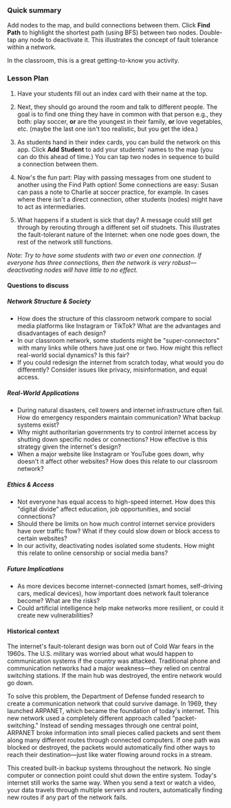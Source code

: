 ### **Quick summary**
Add nodes to the map, and build connections between them. Click **Find Path** to highlight the shortest path (using BFS) between two nodes. Double-tap any node to deactivate it. This illustrates the concept of fault tolerance within a network.

In the classroom, this is a great getting-to-know you activity.

### Lesson Plan
1. Have your students fill out an index card with their name at the top.

2. Next, they should go around the room and talk to different people. The goal is to find one thing they have in common with that person e.g., they both: play soccer, **or** are the youngest in their family, **or** love vegetables, etc. (maybe the last one isn't too realistic, but you get the idea.)

3. As students hand in their index cards, you can build the network on this app. Click **Add Student** to add your students' names to the map (you can do this ahead of time.) You can tap two nodes in sequence to build a connection between them.

4. Now's the fun part: Play with passing messages from one student to another using the Find Path option! Some connections are easy: Susan can pass a note to Charlie at soccer practice, for example. In cases where there isn't a direct connection, other students (nodes) might have to act as intermediaries.

5. What happens if a student is sick that day? A message could still get through by rerouting through a different set oif studnets. This illustrates the fault-tolerant nature of the Internet: when one node goes down, the rest of the network still functions.

*Note: Try to have some students with two or even one connection. If everyone has three connections, then the network is very robust—deactivating nodes will have little to no effect.*

#### Questions to discuss
##### Network Structure & Society

* How does the structure of this classroom network compare to social media platforms like Instagram or TikTok? What are the advantages and disadvantages of each design?
* In our classroom network, some students might be "super-connectors" with many links while others have just one or two. How might this reflect real-world social dynamics? Is this fair?
* If you could redesign the internet from scratch today, what would you do differently? Consider issues like privacy, misinformation, and equal access.

##### Real-World Applications

* During natural disasters, cell towers and internet infrastructure often fail. How do emergency responders maintain communication? What backup systems exist?
* Why might authoritarian governments try to control internet access by shutting down specific nodes or connections? How effective is this strategy given the internet's design?
* When a major website like Instagram or YouTube goes down, why doesn't it affect other websites? How does this relate to our classroom network?

##### Ethics & Access

* Not everyone has equal access to high-speed internet. How does this "digital divide" affect education, job opportunities, and social connections?
* Should there be limits on how much control internet service providers have over traffic flow? What if they could slow down or block access to certain websites?
* In our activity, deactivating nodes isolated some students. How might this relate to online censorship or social media bans?

##### Future Implications

* As more devices become internet-connected (smart homes, self-driving cars, medical devices), how important does network fault tolerance become? What are the risks?
* Could artificial intelligence help make networks more resilient, or could it create new vulnerabilities?

#### Historical context
The internet's fault-tolerant design was born out of Cold War fears in the 1960s. The U.S. military was worried about what would happen to communication systems if the country was attacked. Traditional phone and communication networks had a major weakness—they relied on central switching stations. If the main hub was destroyed, the entire network would go down.

To solve this problem, the Department of Defense funded research to create a communication network that could survive damage. In 1969, they launched ARPANET, which became the foundation of today's internet. This new network used a completely different approach called "packet-switching."
Instead of sending messages through one central point, ARPANET broke information into small pieces called packets and sent them along many different routes through connected computers. If one path was blocked or destroyed, the packets would automatically find other ways to reach their destination—just like water flowing around rocks in a stream.

This created built-in backup systems throughout the network. No single computer or connection point could shut down the entire system. Today's internet still works the same way. When you send a text or watch a video, your data travels through multiple servers and routers, automatically finding new routes if any part of the network fails.